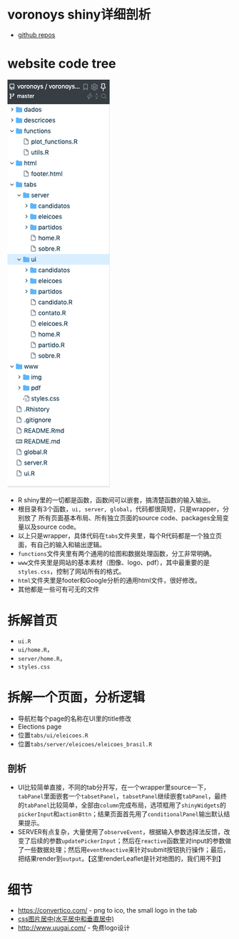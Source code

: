 # voronoys shiny详细剖析
- [github repos](https://github.com/voronoys/voronoys_sc)

# website code tree
![](voronoys-tree.png)
- R shiny里的一切都是函数，函数间可以嵌套，搞清楚函数的输入输出。
- 根目录有3个函数，`ui, server, global`，代码都很简短，只是wrapper，分别放了 所有页面基本布局、所有独立页面的source code、packages全局变量以及source code。
- 以上只是wrapper，具体代码在`tabs`文件夹里，每个R代码都是一个独立页面，有自己的输入和输出逻辑。
- `functions`文件夹里有两个通用的绘图和数据处理函数，分工非常明确。
- `www`文件夹里是网站的基本素材（图像、logo、pdf），其中最重要的是`styles.css`，控制了网站所有的格式。
- `html`文件夹里是footer和Google分析的通用html文件，很好修改。
- 其他都是一些可有可无的文件

# 拆解首页
- `ui.R`
- `ui/home.R`，
- `server/home.R`，
- `styles.css`

# 拆解一个页面，分析逻辑
- 导航栏每个page的名称在UI里的title修改
- Elections page
- 位置`tabs/ui/eleicoes.R`
- 位置`tabs/server/eleicoes/eleicoes_brasil.R`

## 剖析
- UI比较简单直接，不同的tab分开写，在一个wrapper里source一下，`tabPanel`里面嵌套一个`tabsetPanel`，`tabsetPanel`继续嵌套`tabPanel`，最终的`tabPanel`比较简单，全部由`column`完成布局，选项框用了`shinyWidgets`的`pickerInput`和`actionBttn`；结果页面首先用了`conditionalPanel`输出默认结果提示。
- SERVER有点复杂，大量使用了`observeEvent`，根据输入参数选择法反馈，改变了后续的参数`updatePickerInput`；然后在`reactive`函数里对input的参数做了一些数据处理；然后用`eventReactive`来针对submit按钮执行操作；最后，把结果render到`output`。【这里renderLeaflet是针对地图的，我们用不到】



# 细节
- https://convertico.com/ - png to ico, the small logo in the tab
- [css图片居中(水平居中和垂直居中)](https://www.cnblogs.com/yiven/p/9645686.html)
- http://www.uugai.com/ - 免费logo设计
